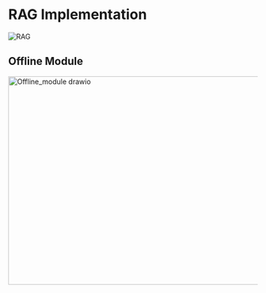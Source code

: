 # RAG Implementation

![RAG](https://github.com/user-attachments/assets/86b66724-5369-4d0d-97c8-e7069cdce048)

## Offline Module

<img width="581" height="421" alt="Offline_module drawio" src="https://github.com/user-attachments/assets/bca29c59-b281-4dac-acbb-a29c8c6c8343" />
